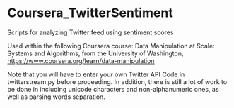 # Coursera_TwitterSentiment
Scripts for analyzing Twitter feed using sentiment scores

Used within the following Coursera course: Data Manipulation at Scale: Systems and Algorithms, from the University of Washington, https://www.coursera.org/learn/data-manipulation

Note that you will have to enter your own Twitter API Code in twitterstream.py before proceeding. In addition, there is still a lot of work to be done in including unicode characters and non-alphanumeric ones, as well as parsing words separation.
